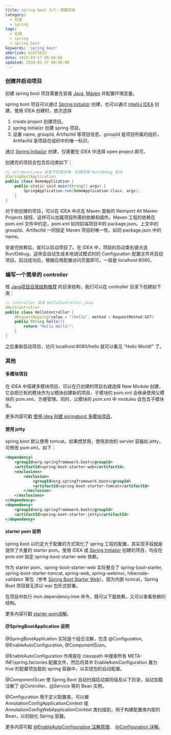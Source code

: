 ```yaml
---
title: spring boot 入门：搭建项目
category:
  - 后端
  - spring
tags:
  - 后端
  - spring
  - spring boot
keywords: 'spring boot'
abbrlink: b16f5632
date: 2019-03-17 00:40:00
updated: 2019-03-17 00:40:00
---
```


### 创建并启动项目

创建 spring boot 项目需要先安装 [Java](https://www.oracle.com/java/technologies/javase-downloads.html), [Maven](http://maven.apache.org/download.cgi) 并配置环境变量。

spring boot 项目可以通过 [Spring Initializr](https://start.spring.io/) 创建，也可以通过 [IntelliJ IDEA](https://www.jetbrains.com/idea/download/#section=mac) 创建。使用 IDEA 创建时，依次选择 

1. create project 创建项目。
2. spring initializr 创建 spring 项目。
3. 设置 name, groupId, ArtifactId 等项目信息。groupId 是项目所属的组织，ArtifactId 是项目在组织中的唯一标识。

通过 [Spring Initializr](https://start.spring.io/) 创建，仅需要在 IDEA 中选择 open project 即可。

创建完的项目会包含启动类如下：

```java
// src/main/java 目录下的启动类，右键选择 Run/Debug 启动
@SpringBootApplication
public class DemoApplication {
	public static void main(String[] args) {
		SpringApplication.run(DemoApplication.class, args);
	}
}
```

对于刚创建的项目，可以在 IDEA 中点击 Maven 面板的 Reimport All Maven Projects 按钮，这样可以加载项目所需的依赖和插件。Maven 工程的依赖在 pom.xml 文件中约定，pom.xml 如同前端项目中的 package.json。上文中的 groupId、ArtifactId 一同锁定 Maven 项目的唯一性，如同 package.json 中的 name。

安装完依赖后，就可以启动项目了。在 IDEA 中，项目的启动类右键点选 Run/Debug，这样会自动生成本地调试模式时的 Configuration 配置文件并启动项目。启动成功后，根据应用配置访问页面即可，一般是 localhost:8080。

### 编写一个简单的 controller

按 [Java项目目录结构推荐](https://www.jianshu.com/p/b5ebe9fc6c3d) 的目录结构，我们可以在 controller 目录下创建如下类：

```java
// controller 目录 HelloController.java
@RestController
public class HelloController {
    @RequestMapping(value = "/hello", method = RequestMethod.GET)
    public String hello(){
        return "Hello World!";
    }
}
```

之后重新启动项目，访问 localhost:8080/hello 就可以看见 "Hello World!" 了。

### 其他

#### 多模块项目

在 IDEA 中搭建多模块项目，可以在已创建的项目右键选择 New Module 创建，它会把已有的模块作为父模块创建新的项目。子模块的 pom.xml 会继承使用父模块的 pom.xml，方便管理。同时，父模块的 pom.xml 中 modules 会包含子模块名。

更多内容可戳 [使用 idea 创建 springboot 多模块项目](https://blog.csdn.net/lhw_csd/article/details/82183008)。

#### 使用 jetty

spring boot 默认使用 tomcat。如果想禁用，使用其他的 servlet 容器如 jetty，可修改 pom.xml，如下：

```xml
<dependency>
    <groupId>org.springframework.boot</groupId>
    <artifactId>spring-boot-starter-web</artifactId>
    <exclusions>
        <exclusion>
            <groupId>org.springframework.boot</groupId>
            <artifactId>spring-boot-starter-tomcat</artifactId>
        </exclusion>
    </exclusions>
</dependency>
<dependency>
    <groupId>org.springframework.boot</groupId>
    <artifactId>spring-boot-starter-jetty</artifactId>
</dependency>
```

#### starter pom 说明

spring boot 以约定大于配置的方式简化了 spring 工程的配置，其实现手段就是提供了大量的 starter pom。使用 IDEA 或 [Spring Initializr](https://start.spring.io/) 创建的项目，均会在 pom.xml 指定 spring-boot-starter-web 依赖。

作为 starter pom，spring-boot-starter-web 实际整合了 spring-boot-starter, spring-boot-starter-tomcat, spring-web, spring-webmvc, hibernate-validator 等包（参考 [Spring Boot Starter Web](https://mvnrepository.com/artifact/org.springframework.boot/spring-boot-starter-web/2.1.3.RELEASE)）。因为内嵌 tomcat，Spring Boot 项目就无须以 war 包形式部署。

在项目中执行 mvn dependency:tree 命令，既可以下载依赖，又可以查看依赖的结构。

更多内容可戳 [starter pom详解](https://blog.csdn.net/newbie_907486852/article/details/79798700)。

#### @SpringBootApplication 说明

@SpringBootApplication 实际是个组合注解，包含 @Configuration, @EnableAutoConfiguration, @ComponentScan。

@EnableAutoConfiguration 作用是在 classpath 中搜索所有 META-INF/spring.factories 配置文件，然后将其中  EnableAutoConfiguration 置为 true 的配置项加载到 spring 容器中，以实现包的自动配置。

@ComponentScan 使 Spring Boot 自动扫描启动类同级及以下目录，自动加载注解了 @Controller、@Service 等的 Bean 实例。

@Configuration 用于定义配置类，可以被 AnnotationConfigApplicationContext 或 AnnotationConfigWebApplicationContext 类扫描到，用于构建配置类内部的 Bean，以初始化 Spring 容器。

更多内容可戳 [@EnableAutoConfiguration 注解原理](https://www.cnblogs.com/whx7762/p/7832985.html)、 [@Configuration 详解](https://blog.csdn.net/koflance/article/details/59304090)。
